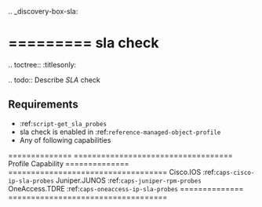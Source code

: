 .. _discovery-box-sla:

=========
sla check
=========

.. toctree::
    :titlesonly:

.. todo::
    Describe *SLA* check

Requirements
------------
* :ref:`script-get_sla_probes`
* sla check is enabled in :ref:`reference-managed-object-profile`
* Any of following capabilities

============== ===================================
Profile        Capability
============== ===================================
Cisco.IOS      :ref:`caps-cisco-ip-sla-probes`
Juniper.JUNOS  :ref:`caps-juniper-rpm-probes`
OneAccess.TDRE :ref:`caps-oneaccess-ip-sla-probes`
============== ===================================
